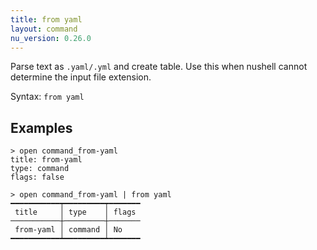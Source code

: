 ```yaml
---
title: from yaml
layout: command
nu_version: 0.26.0
---
```


Parse text as `.yaml/.yml` and create table. Use this when nushell cannot determine the input file extension.

Syntax: `from yaml`

## Examples

```shell
> open command_from-yaml
title: from-yaml
type: command
flags: false
```

```shell
> open command_from-yaml | from yaml
━━━━━━━━━━━┯━━━━━━━━━┯━━━━━━━
 title     │ type    │ flags
───────────┼─────────┼───────
 from-yaml │ command │ No
━━━━━━━━━━━┷━━━━━━━━━┷━━━━━━━
```
